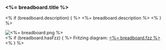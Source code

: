 ### <%= breadboard.title %>

<% if (breadboard.description) { %>
<%= breadboard.description %>
<% } %>

![<%= breadboard.png %>](<%= breadboard.png.split("/").splice(1).join("/") %>)<br>
<% if (breadboard.hasFzz) { %>
Fritzing diagram: [<%= breadboard.fzz %>](<%= breadboard.fzz.split("/").splice(1).join("/") %>)
<% } %>
&nbsp;
